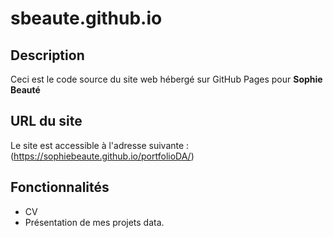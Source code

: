 # sbeaute.github.io

## Description
Ceci est le code source du site web hébergé sur GitHub Pages pour **Sophie Beauté**

## URL du site
Le site est accessible à l'adresse suivante : (https://sophiebeaute.github.io/portfolioDA/)

## Fonctionnalités
- CV
- Présentation de mes projets data.


